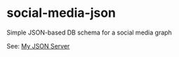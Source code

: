 # social-media-json
Simple JSON-based DB schema for a social media graph

See: [My JSON Server](https://my-json-server.typicode.com/)
